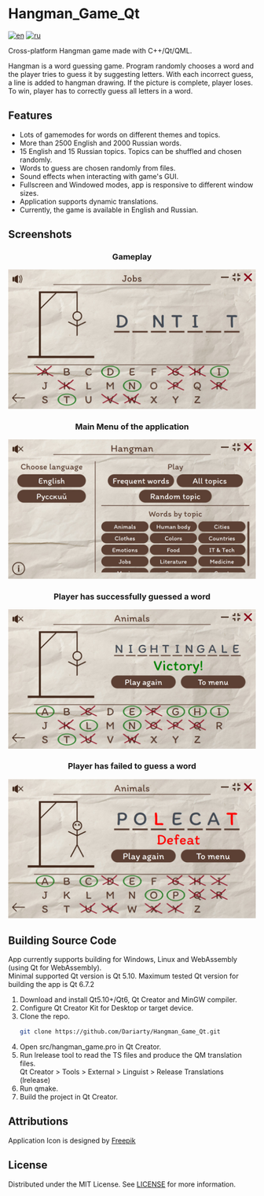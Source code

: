 # Hangman_Game_Qt

[![en](https://img.shields.io/badge/lang-en-blue.svg)](https://github.com/Dariarty/Hangman_Game_Qt/blob/main/README.md)
[![ru](https://img.shields.io/badge/lang-ru-red.svg)](https://github.com/Dariarty/Hangman_Game_Qt/blob/main/README.ru.md)

Cross-platform Hangman game made with C++/Qt/QML. </br> 

Hangman is a word guessing game. Program randomly chooses a word and the player tries to guess it by suggesting letters. With each incorrect guess, a line is added to hangman drawing. If the picture is complete, player loses. To win, player has to correctly guess all letters in a word.

## Features

* Lots of gamemodes for words on different themes and topics.</br>
* More than 2500 English and 2000 Russian words.</br>
* 15 English and 15 Russian topics. Topics can be shuffled and chosen randomly.</br>
* Words to guess are chosen randomly from files. </br>
* Sound effects when interacting with game's GUI.</br>
* Fullscreen and Windowed modes, app is responsive to different window sizes.</br>
* Application supports dynamic translations.</br>
* Currently, the game is available in English and Russian.</br>

## Screenshots

<h3 align="center">Gameplay</h3>

![alt text](assets/en_US/gameplay.jpg)

<h3 align="center">Main Menu of the application</h3>

![alt text](assets/en_US/menu.jpg)

<h3 align="center">Player has successfully guessed a word</h3>

![alt text](assets/en_US/victory.jpg)

<h3 align="center">Player has failed to guess a word</h3>

![alt text](assets/en_US/defeat.jpg)


## Building Source Code
App currently supports building for Windows, Linux and WebAssembly (using Qt for WebAssembly). </br>
Minimal supported Qt version is Qt 5.10. Maximum tested Qt version for building the app is Qt 6.7.2 </br>
1.  Download and install Qt5.10+/Qt6, Qt Creator and MinGW compiler.</br>
2.  Configure Qt Creator Kit for Desktop or target device. </br>
3.  Clone the repo.
     ```sh
     git clone https://github.com/Dariarty/Hangman_Game_Qt.git
     ```
4.  Open src/hangman_game.pro in Qt Creator.</br>
5.  Run lrelease tool to read the TS files and produce the QM translation files. </br>
    Qt Creator > Tools > External > Linguist > Release Translations (lrelease) </br>
7.  Run qmake.</br>
8.  Build the project in Qt Creator.</br>

## Attributions

Application Icon is designed by [Freepik](https://freepik.com)

## License

Distributed under the MIT License. See [LICENSE](LICENSE) for more information.



